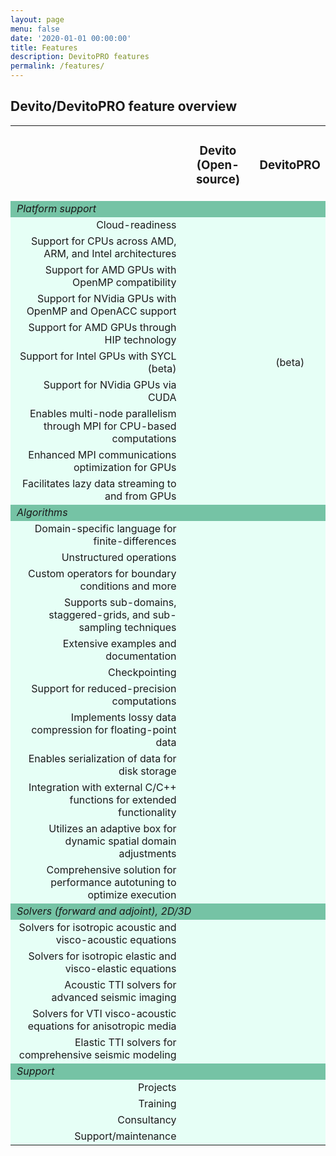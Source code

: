 ```yaml
---
layout: page
menu: false
date: '2020-01-01 00:00:00'
title: Features
description: DevitoPRO features
permalink: /features/
---
```


## Devito/DevitoPRO feature overview

<table>
    <tr align="center">
      <td class=""></td>
      <td class="top aligned"><h3 class="ui header"><b>Devito (Open-source)</b></h3></td>
      <td class="top aligned"><h3 class="ui header"><b>DevitoPRO</b></h3></td>
    </tr>
    <tr align="left" bgcolor="#75C3A5">
        <td style="padding-left:10px" colspan="5"><i>Platform support</i></td>
    </tr>
    <tr align="center" bgcolor="#e6fff6">
      <td align="right" style="padding-left:10px"> Cloud-readiness</td>
      <td><i class="fas fa-check text-xl"></i></td>
      <td><i class="fas fa-check text-xl"></i></td>
    </tr>
    <tr align="center" bgcolor="#e6fff6">
      <td align="right" style="padding-left:10px">Support for CPUs across AMD, ARM, and Intel architectures</td>
      <td><i class="fas fa-check text-xl"></i></td>
      <td><i class="fas fa-check text-xl"></i></td>
    </tr>
    <tr align="center" bgcolor="#e6fff6">
      <td align="right" style="padding-left:10px">Support for AMD GPUs with OpenMP compatibility</td>
      <td><i class="fas fa-check text-xl"></i></td>
      <td><i class="fas fa-check text-xl"></i></td>
    </tr> 
    <tr align="center" bgcolor="#e6fff6">
      <td align="right" style="padding-left:10px"> Support for NVidia GPUs with OpenMP and OpenACC support</td>
      <td><i class="fas fa-check text-xl"></i></td>
      <td><i class="fas fa-check text-xl"></i></td>
    </tr> 
    <tr align="center" bgcolor="#e6fff6">
      <td align="right" style="padding-left:10px"> Support for AMD GPUs through HIP technology</td>
      <td></td>
      <td><i class="fas fa-check text-xl"></i></td>
    </tr>
    <tr align="center" bgcolor="#e6fff6">
      <td align="right" style="padding-left:10px"> Support for Intel GPUs with SYCL (beta)</td>
      <td></td>
      <td><i class="fas fa-check text-xl"></i>(beta)</td>
    </tr>
    <tr align="center" bgcolor="#e6fff6">
      <td align="right" style="padding-left:10px"> Support for NVidia GPUs via CUDA</td>
      <td></td>
      <td><i class="fas fa-check text-xl"></i></td>
    </tr>
    <tr align="center" bgcolor="#e6fff6">
      <td align="right" style="padding-left:10px">Enables multi-node parallelism through MPI for CPU-based computations</td>
      <td><i class="fas fa-check text-xl"></i></td>
      <td><i class="fas fa-check text-xl"></i></td>
    </tr>    
    <tr align="center" bgcolor="#e6fff6">
      <td align="right" style="padding-left:10px">Enhanced MPI communications optimization for GPUs</td>
      <td></td>
      <td><i class="fas fa-check text-xl"></i></td>
    </tr>
    <tr align="center" bgcolor="#e6fff6">
      <td align="right" style="padding-left:10px">Facilitates lazy data streaming to and from GPUs</td>
      <td></td>
      <td><i class="fas fa-check text-xl"></i></td>
    </tr>
    <tr align="left" bgcolor="#75C3A5">
        <td style="padding-left:10px" colspan="5"><i>Algorithms</i></td>
    </tr>
    <tr align="center" bgcolor="#e6fff6">
      <td align="right" style="padding-left:10px"> Domain-specific language for finite-differences</td>
      <td><i class="fas fa-check text-xl"></i></td>
      <td><i class="fas fa-check text-xl"></i></td>
    </tr>
    <tr align="center" bgcolor="#e6fff6">
      <td align="right" style="padding-left:10px"> Unstructured operations</td>
      <td><i class="fas fa-check text-xl"></i></td>
      <td><i class="fas fa-check text-xl"></i></td>
    </tr>
    <tr align="center" bgcolor="#e6fff6">
      <td align="right" style="padding-left:10px">Custom operators for boundary conditions and more</td>
      <td><i class="fas fa-check text-xl"></i></td>
      <td><i class="fas fa-check text-xl"></i></td>
    </tr>
    <tr align="center" bgcolor="#e6fff6">
      <td align="right" style="padding-left:10px">Supports sub-domains, staggered-grids, and sub-sampling techniques</td>
      <td><i class="fas fa-check text-xl"></i></td>
      <td><i class="fas fa-check text-xl"></i></td>
    </tr>
    <tr align="center" bgcolor="#e6fff6">
      <td align="right" style="padding-left:10px">Extensive examples and documentation</td>
      <td><i class="fas fa-check text-xl"></i></td>
      <td><i class="fas fa-check text-xl"></i></td>
    </tr>
    <tr align="center" bgcolor="#e6fff6">
      <td align="right" style="padding-left:10px">Checkpointing</td>
      <td><i class="fas fa-check text-xl"></i></td>
      <td><i class="fas fa-check text-xl"></i></td>
    </tr>
    <tr align="center" bgcolor="#e6fff6">
      <td align="right" style="padding-left:10px">Support for reduced-precision computations</td>
      <td></td>
      <td><i class="fas fa-check text-xl"></i></td>
    </tr>
    <tr align="center" bgcolor="#e6fff6">
      <td align="right" style="padding-left:10px">Implements lossy data compression for floating-point data</td>
      <td></td>
      <td><i class="fas fa-check text-xl"></i></td>
    </tr>
    <tr align="center" bgcolor="#e6fff6">
      <td align="right" style="padding-left:10px">Enables serialization of data for disk storage</td>
      <td></td>
      <td><i class="fas fa-check text-xl"></i></td>
    </tr>
    <tr align="center" bgcolor="#e6fff6">
      <td align="right" style="padding-left:10px">Integration with external C/C++ functions for extended functionality</td>
      <td></td>
      <td><i class="fas fa-check text-xl"></i></td>
    </tr>
    <tr align="center" bgcolor="#e6fff6">
      <td align="right" style="padding-left:10px">Utilizes an adaptive box for dynamic spatial domain adjustments</td>
      <td></td>
      <td><i class="fas fa-check text-xl"></i></td>
    </tr>
    <tr align="center" bgcolor="#e6fff6">
      <td align="right" style="padding-left:10px">Comprehensive solution for performance autotuning to optimize execution</td>
      <td></td>
      <td><i class="fas fa-check text-xl"></i></td>
    </tr>
    <tr align="left" bgcolor="#75C3A5">
        <td style="padding-left:10px" colspan="5"><i>Solvers (forward and adjoint), 2D/3D</i></td>
    </tr>
    <tr align="center" bgcolor="#e6fff6">
      <td align="right" style="padding-left:10px">Solvers for isotropic acoustic and visco-acoustic equations</td>
      <td><i class="fas fa-check text-xl"></i></td>
      <td><i class="fas fa-check text-xl"></i></td>
    </tr>
    <tr align="center" bgcolor="#e6fff6">
      <td align="right" style="padding-left:10px">Solvers for isotropic elastic and visco-elastic equations</td>
      <td><i class="fas fa-check text-xl"></i></td>
      <td><i class="fas fa-check text-xl"></i></td>
    </tr>
    <tr align="center" bgcolor="#e6fff6">
      <td align="right" style="padding-left:10px">Acoustic TTI solvers for advanced seismic imaging</td>
      <td><i class="fas fa-check text-xl"></i></td>
      <td><i class="fas fa-check text-xl"></i></td>
    </tr>
    <tr align="center" bgcolor="#e6fff6">
      <td align="right" style="padding-left:10px">Solvers for VTI visco-acoustic equations for anisotropic media</td>
      <td></td>
      <td><i class="fas fa-check text-xl"></i></td>
    </tr>
    <tr align="center" bgcolor="#e6fff6">
      <td align="right" style="padding-left:10px">Elastic TTI solvers for comprehensive seismic modeling</td>
      <td></td>
      <td><i class="fas fa-check text-xl"></i></td>
    </tr>
    <tr align="left" bgcolor="#75C3A5">
        <td style="padding-left:10px" colspan="5"><i>Support</i></td>
    </tr>
    <tr align="center" bgcolor="#e6fff6">
      <td align="right" style="padding-left:10px">Projects</td>
      <td></td>
      <td><i class="fas fa-check text-xl"></i></td>
    </tr>
    <tr align="center" bgcolor="#e6fff6">
      <td align="right" style="padding-left:10px">Training</td>
      <td></td>
      <td><i class="fas fa-check text-xl"></i></td>
    </tr> 
    <tr align="center" bgcolor="#e6fff6">
      <td align="right" style="padding-left:10px">Consultancy</td>
      <td></td>
      <td><i class="fas fa-check text-xl"></i></td>
    </tr>
    <tr align="center" bgcolor="#e6fff6">
      <td align="right" style="padding-left:10px">Support/maintenance</td>
      <td></td>
      <td><i class="fas fa-check text-xl"></i></td>
    </tr>
</table>
